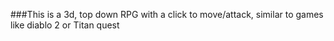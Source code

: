###This is a 3d, top down RPG with a click to move/attack, similar to games like diablo 2 or Titan quest
